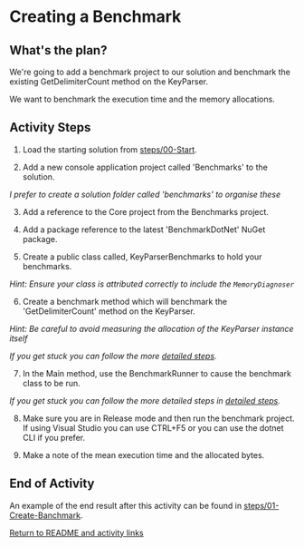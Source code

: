 # Creating a Benchmark

## What's the plan?

We're going to add a benchmark project to our solution and benchmark the existing GetDelimiterCount method on the KeyParser.

We want to benchmark the execution time and the memory allocations.

## Activity Steps

1. Load the starting solution from [steps/00-Start](../steps/00-Start).

2. Add a new console application project called 'Benchmarks' to the solution.

*I prefer to create a solution folder called 'benchmarks' to organise these*

3. Add a reference to the Core project from the Benchmarks project.

4. Add a package reference to the latest 'BenchmarkDotNet' NuGet package.

5. Create a public class called, KeyParserBenchmarks to hold your benchmarks.

*Hint: Ensure your class is attributed correctly to include the `MemoryDiagnoser`*

6. Create a benchmark method which will benchmark the 'GetDelimiterCount' method on the KeyParser.

*Hint: Be careful to avoid measuring the allocation of the KeyParser instance itself*

*If you get stuck you can follow the more [detailed steps](detailed/01-Create-Benchmark-Detailed.md).*

7. In the Main method, use the BenchmarkRunner to cause the benchmark class to be run.

*If you get stuck you can follow the more detailed steps in [detailed steps](detailed/01-Create-Benchmark-Detailed.md).*

8. Make sure you are in Release mode and then run the benchmark project. If using Visual Studio you can use CTRL+F5 or you can use the dotnet CLI if you prefer.

9. Make a note of the mean execution time and the allocated bytes.

## End of Activity

An example of the end result after this activity can be found in [steps/01-Create-Banchmark](../steps/01-Create-Benchmark).

[Return to README and activity links](../README.md)